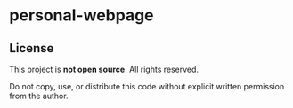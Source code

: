 # personal-webpage

## License

This project is **not open source**. All rights reserved.

Do not copy, use, or distribute this code without explicit written permission from the author.
